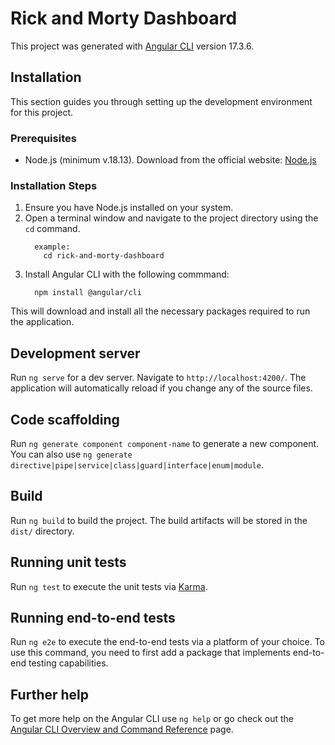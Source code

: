 # Rick and Morty Dashboard

This project was generated with [Angular CLI](https://github.com/angular/angular-cli) version 17.3.6.

## Installation

This section guides you through setting up the development environment for this project.

### Prerequisites

* Node.js (minimum v.18.13). Download from the official website: [Node.js](https://nodejs.org/)

### Installation Steps

1. Ensure you have Node.js installed on your system.
2. Open a terminal window and navigate to the project directory using the `cd` command.
    ```
      example:
        cd rick-and-morty-dashboard
    ```
3. Install Angular CLI with the following commmand:
    ```
      npm install @angular/cli
    ```

This will download and install all the necessary packages required to run the application.

## Development server

Run `ng serve` for a dev server. Navigate to `http://localhost:4200/`. The application will automatically reload if you change any of the source files.

## Code scaffolding

Run `ng generate component component-name` to generate a new component. You can also use `ng generate directive|pipe|service|class|guard|interface|enum|module`.

## Build

Run `ng build` to build the project. The build artifacts will be stored in the `dist/` directory.

## Running unit tests

Run `ng test` to execute the unit tests via [Karma](https://karma-runner.github.io).

## Running end-to-end tests

Run `ng e2e` to execute the end-to-end tests via a platform of your choice. To use this command, you need to first add a package that implements end-to-end testing capabilities.

## Further help

To get more help on the Angular CLI use `ng help` or go check out the [Angular CLI Overview and Command Reference](https://angular.io/cli) page.
